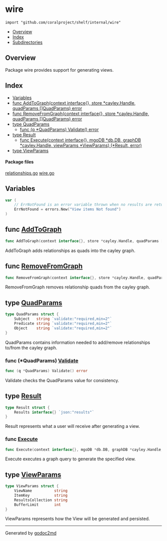 

# wire
`import "github.com/coralproject/shelf/internal/wire"`

* [Overview](#pkg-overview)
* [Index](#pkg-index)
* [Subdirectories](#pkg-subdirectories)

## <a name="pkg-overview">Overview</a>
Package wire provides support for generating views.




## <a name="pkg-index">Index</a>
* [Variables](#pkg-variables)
* [func AddToGraph(context interface{}, store *cayley.Handle, quadParams []QuadParams) error](#AddToGraph)
* [func RemoveFromGraph(context interface{}, store *cayley.Handle, quadParams []QuadParams) error](#RemoveFromGraph)
* [type QuadParams](#QuadParams)
  * [func (q *QuadParams) Validate() error](#QuadParams.Validate)
* [type Result](#Result)
  * [func Execute(context interface{}, mgoDB *db.DB, graphDB *cayley.Handle, viewParams *ViewParams) (*Result, error)](#Execute)
* [type ViewParams](#ViewParams)


#### <a name="pkg-files">Package files</a>
[relationships.go](/src/github.com/coralproject/shelf/internal/wire/relationships.go) [wire.go](/src/github.com/coralproject/shelf/internal/wire/wire.go) 



## <a name="pkg-variables">Variables</a>
``` go
var (
    // ErrNotFound is an error variable thrown when no results are returned from a Mongo query.
    ErrNotFound = errors.New("View items Not found")
)
```


## <a name="AddToGraph">func</a> [AddToGraph](/src/target/relationships.go?s=844:933#L24)
``` go
func AddToGraph(context interface{}, store *cayley.Handle, quadParams []QuadParams) error
```
AddToGraph adds relationships as quads into the cayley graph.



## <a name="RemoveFromGraph">func</a> [RemoveFromGraph](/src/target/relationships.go?s=1685:1779#L53)
``` go
func RemoveFromGraph(context interface{}, store *cayley.Handle, quadParams []QuadParams) error
```
RemoveFromGraph removes relationship quads from the cayley graph.




## <a name="QuadParams">type</a> [QuadParams](/src/target/relationships.go?s=441:605#L9)
``` go
type QuadParams struct {
    Subject   string `validate:"required,min=2"`
    Predicate string `validate:"required,min=2"`
    Object    string `validate:"required,min=2"`
}
```
QuadParams contains information needed to add/remove relationships
to/from the cayley graph.










### <a name="QuadParams.Validate">func</a> (\*QuadParams) [Validate](/src/target/relationships.go?s=664:701#L16)
``` go
func (q *QuadParams) Validate() error
```
Validate checks the QuadParams value for consistency.




## <a name="Result">type</a> [Result](/src/target/wire.go?s=911:971#L27)
``` go
type Result struct {
    Results interface{} `json:"results"`
}
```
Result represents what a user will receive after generating a view.







### <a name="Execute">func</a> [Execute](/src/target/wire.go?s=1499:1611#L51)
``` go
func Execute(context interface{}, mgoDB *db.DB, graphDB *cayley.Handle, viewParams *ViewParams) (*Result, error)
```
Execute executes a graph query to generate the specified view.





## <a name="ViewParams">type</a> [ViewParams](/src/target/wire.go?s=1222:1349#L41)
``` go
type ViewParams struct {
    ViewName          string
    ItemKey           string
    ResultsCollection string
    BufferLimit       int
}
```
ViewParams represents how the View will be generated and persisted.














- - -
Generated by [godoc2md](http://godoc.org/github.com/davecheney/godoc2md)
